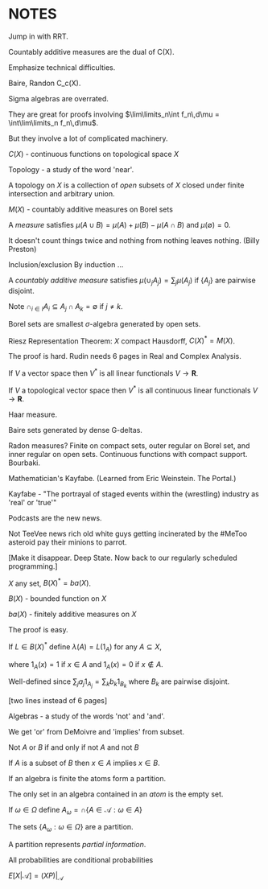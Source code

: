# NOTES

Jump in with RRT.

Countably additive measures are the dual of C(X).

Emphasize technical difficulties.

Baire, Randon C_c(X).

Sigma algebras are overrated.

They are great for proofs involving
$\lim\limits_n\int f_n\,d\mu = \int\lim\limits_n f_n\,d\mu$.

But they involve a lot of complicated machinery.

$C(X)$ - continuous functions on topological space $X$

Topology - a study of the word 'near'.

A topology on $X$ is a collection of _open_ subsets of $X$ closed under finite
intersection and arbitrary union.

$M(X)$ - countably additive measures on Borel sets

A _measure_ satisfies $\mu(A\cup B) = \mu(A) + \mu(B) - \mu(A\cap B)$ and $\mu(\emptyset) = 0$.

It doesn't count things twice and nothing from nothing leaves nothing. (Billy Preston)

Inclusion/exclusion By induction ...

A _countably additive measure_ satisfies $\mu(\cup_j A_j) = \sum_j \mu(A_j)$ if $\{A_j\}$ are pairwise disjoint.

Note $\cap_{i\in I} A_i \subseteq A_j\cap A_k = \emptyset$ if $j\not=k$.

Borel sets are smallest $\sigma$-algebra generated by open sets.

Riesz Representation Theorem: $X$ compact Hausdorff, $C(X)^* = M(X)$.

The proof is hard. Rudin needs 6 pages in Real and Complex Analysis.

If $V$ a vector space then $V^*$ is all linear functionals $V\to\mathbf{R}$.

If $V$ a topological vector space then $V^*$ is all continuous linear functionals $V\to\mathbf{R}$.

Haar measure.

Baire sets generated by dense G-deltas.

Radon measures? Finite on compact sets, outer regular on Borel set, and inner regular on open sets.
Continuous functions with compact support. Bourbaki.

Mathematician's Kayfabe. (Learned from Eric Weinstein. The Portal.)

Kayfabe - "The portrayal of staged events within the (wrestling) industry as 'real' or 'true'"

Podcasts are the new news.

Not TeeVee news rich old white guys getting incinerated by the #MeToo asteroid pay their minions to parrot.

[Make it disappear. Deep State. Now back to our regularly scheduled programming.]

$X$ any set, $B(X)^* = ba(X)$.

$B(X)$ - bounded function on $X$

$ba(X)$ - finitely additive measures on $X$

The proof is easy.

If $L\in B(X)^*$ define $\lambda(A) = L(1_A)$ for any $A\subseteq X$,

where $1_A(x) = 1$ if $x\in A$ and $1_A(x) = 0$ if $x\not\in A$.

Well-defined since $\sum_j a_j 1_{A_j} = \sum_k b_k 1_{B_k}$
where $B_k$ are pairwise disjoint.

[two lines instead of 6 pages]

Algebras - a study of the words 'not' and 'and'.

We get 'or' from DeMoivre and 'implies' from subset.

Not $A$ or $B$ if and only if not $A$ and not $B$

If $A$ is a subset of $B$ then $x\in A$ implies $x\in B$.

If an algebra is finite the atoms form a partition.

The only set in an algebra contained in an _atom_ is the empty set.

If $\omega\in\Omega$ define $A_\omega = \cap\{A\in\mathcal{A}:\omega\in A\}$

The sets $\{A_\omega:\omega\in\Omega\}$ are a partition.

A partition represents _partial information_.

All probabilities are conditional probabilities

$E[X|\mathcal{A}] = (XP)|_{\mathcal{A}}$
